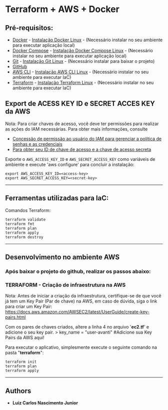 # Terraform + AWS + Docker

## Pré-requisitos:

- [Docker](https://www.docker.com) - [Instalação Docker Linux](https://docs.docker.com/engine/install/ubuntu/) - (Necessário instalar no seu ambiente para executar aplicação local)
- [Docker Compose](https://docs.docker.com/compose/) - [Instalação Docker Compose Linux](https://docs.docker.com/compose/install/linux/#install-the-plugin-manually) - (Necessário instalar no seu ambiente para executar aplicação local)
- [Git](https://git-scm.com/) - [Instalação Git Linux](https://linuxhint.com/install-git-ubuntu22-04/) - (Necessário instalar para baixar o projeto)
- [GitHub](https://github.com/)
- [AWS CLI](https://aws.amazon.com/pt/cli/) - [Instalação AWS CLI Linux](https://docs.aws.amazon.com/cli/latest/userguide/getting-started-install.html) - (Necessário instalar no seu ambiente para executar IaC) 
- [Terraform](https://www.terraform.io) - [Instalação Terraform Linux](https://developer.hashicorp.com/terraform/cli/install/apt) - (Necessário instalar no seu ambiente para executar IaC)

## Export de ACESS KEY ID e SECRET ACCES KEY da AWS

Nota: Para criar chaves de acesso, você deve ter permissões para realizar as ações do IAM necessárias. Para obter mais informações, consulte 
- [Concessão de permissão ao usuário do IAM para gerenciar a política de senhas e as credenciais](https://docs.aws.amazon.com/pt_br/powershell/latest/userguide/pstools-appendix-sign-up.html)
- [Para obter seu ID de chave de acesso e a chave de acesso secreta](https://docs.aws.amazon.com/IAM/latest/UserGuide/access_permissions-required.html)

Exporte o `AWS_ACCESS_KEY_ID` e `AWS_SECRET_ACCESS_KEY` como variáveis de ambiente e execute 'aws configure' para concluir a instalação:

```shell
export AWS_ACCESS_KEY_ID=<access-key>
export AWS_SECRET_ACCESS_KEY=<secret-key>
```

--------------

## Ferramentas utilizadas para IaC:

Comandos Terraform: 
```shell
terraform validate
terraform fmt
terraform plan
terraform apply
terraform destroy
```
--------------

## Desenvolvimento no ambiente AWS

### Após baixar o projeto do github, realizar os passos abaixo:


### **TERRAFORM - Criação de infraestrutura na AWS**

Nota: Antes de iniciar a criação da infraestrutura, certifique-se de que você já tem um Key Pair (Par de chave) na AWS, em caso de dúvida, siga o link para criar um Key Pair: https://docs.aws.amazon.com/AWSEC2/latest/UserGuide/create-key-pairs.html

Com os pares de chaves criados, altere a linha 4 no arquivo '**ec2.tf**' e adicione o seu key pair.
    > key_name                    = "user-avanti" #Adicione sua Key Pairs da AWS aqui!

Para executar o aplicativo, simplesmente execute o seguinte comando na pasta "**terraform**":

```shell
terraform init
terraform plan
terraform apply 

```
--------------

## Authors

* **Luiz Carlos Nascimento Junior**
